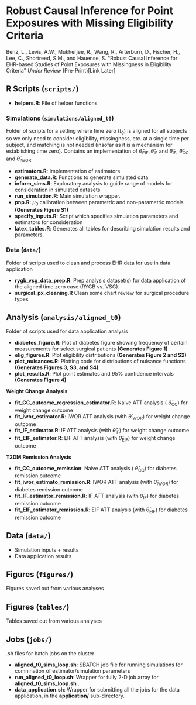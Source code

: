 # Robust Causal Inference for Point Exposures with Missing Eligibility Criteria


Benz, L., Levis, A.W., Mukherjee, R., Wang, R., Arterburn, D., Fischer, H., Lee, C., Shortreed, S.M., and Hauense, S. "Robust Causal Inference for EHR-based Studies of Point Exposures with Missingness in Eligibility Criteria" _Under Review_ (Pre-Print)[Link Later]


## R Scripts (`scripts/`)
* __helpers.R__: File of helper functions 

### Simulations (`simulations/aligned_t0`)
Folder of scripts for a setting where time zero ($t_0$) is aligned for all subjects so we only need to consider eligibility, missingness, etc. at a single time per subject, and matching is not needed (insofar as it is a mechanism for establishing time zero). Contains an implementation of $\widehat\theta_\text{EIF}, \widehat\theta_\text{IF}$ and $\widetilde\theta_\text{IF}$, $\widehat\theta_\text{CC}$ and $\widehat\theta_\text{IWOR}$

* __estimators.R__: Implementation of estimators
* __generate_data.R__: Functions to generate simulated data
* __inform_sims.R__: Exploratory analysis to guide range of models for consideration in simulated datasets
* __run_simulation.R__: Main simulation wrapper.
* __pnp.R__: $\mu_0$ calibration between parametric and non-parametric models __(Generates Figure S1)__
* __specify_inputs.R__: Script which specifies simulation parameters and estimators for consideration
* __latex_tables.R__: Generates all tables for describing simulation results and parameters.

### Data (`data/`)
Folder of scripts used to clean and process EHR data for use in data application
* __rygb_vsg_data_prep.R__: Prep analysis dataset(s) for data application of the aligned time zero case (RYGB vs. VSG).
* __surgical_px_cleaning.R__ Clean some chart review for surgical procedure types

## Analysis (`analysis/aligned_t0`)
Folder of scripts used for data application analysis

* __diabetes_figure.R__: Plot of diabetes figure showing frequency of certain measurements for select surgical patients __(Generates Figure 1)__
* __elig_figures.R__: Plot eligibility distributions __(Generates Figure 2 and S2)__
* __plot_nuisances.R__: Plotting code for distributions of nuisance functions __(Generates Figures 3, S3, and S4)__
* __plot_results.R__: Plot point estimates and 95% confidence intervals __(Generates Figure 4)__

__Weight Change Analysis__

* __fit_CC_outcome_regression_estimator.R__: Naive ATT analysis ( $\hat\theta_\text{CC}$) for weight change outcome 
* __fit_iwor_estimator.R__: IWOR ATT analysis (with $\hat\theta_\text{IWOR}$) for weight change outcome  
* __fit_IF_estimator.R__: IF ATT analysis (with $\hat\theta_\text{IF}$) for weight change outcome  
* __fit_EIF_estimator.R__: EIF ATT analysis (with $\hat\theta_\text{EIF}$) for weight change outcome

__T2DM Remission Analysis__

* __fit_CC_outcome_remission__: Naive ATT analysis ( $\hat\theta_\text{CC}$) for diabetes remission outcome 
* __fit_iwor_estimato_remission.R__: IWOR ATT analysis (with $\hat\theta_\text{IWOR}$) for diabetes remission outcome  
* __fit_IF_estimator_remission.R__: IF ATT analysis (with $\hat\theta_\text{IF}$) for diabetes remission outcome
* __fit_EIF_estimator_remission.R__: EIF ATT analysis (with $\hat\theta_\text{EIF}$) for diabetes remission outcome



## Data (`data/`)
* Simulation inputs + results
* Data application results 

## Figures (`figures/`)
Figures saved out from various analyses

## Figures (`tables/`)
Tables saved out from various analyses

## Jobs (`jobs/`)
.sh files for batch jobs on the cluster 

* __aligned_t0_sims_loop.sh__: SBATCH job file for running simulations for comnination of estimator/simulation parameters
* __run_aligned_t0_loop.sh__: Wrapper for fully 2-D job array for __aligned_t0_sims_loop.sh__ .
* __data_application.sh__: Wrapper for submitting all the jobs for the data application, in the __application/__ sub-directory.
